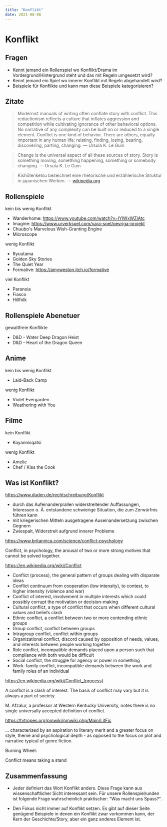 ```yaml
---
title: "Konflikt"
date: 2021-08-06
---
```


# Konflikt

## Fragen

- Kennt jemand ein Rollenspiel wo Konflikt/Drama im Vordergrund/Hintergrund steht und das mit Regeln umgesetzt wird?
- Kennt jemand ein Spiel wo innerer Konflikt mit Regeln abgehandelt wird?
- Beispiele für Konflikte und kann man diese Beispiele kategorisieren?

## Zitate

> Modernist manuals of writing often conflate story with conflict. This reductionism reflects a culture that inflates aggression and competition while cultivating ignorance of other behavioral options. No narrative of any complexity can be built on or reduced to a single element. Conflict is one kind of behavior. There are others, equally important in any human life: relating, finding, losing, bearing, discovering, parting, changing. — Ursula K. Le Guin

> Change is the universal aspect of all these sources of story. Story is something moving, something happening, something or somebody changing. — Ursula K. Le Guin

> Kishōtenketsu bezeichnet eine rhetorische und erzählerische Struktur in japanischen Werken. — [wikipedia.org](https://de.wikipedia.org/wiki/Kish%C5%8Dtenketsu)

## Rollenspiele

kein bis wenig Konflikt

- Wanderhome: https://www.youtube.com/watch?v=lYlWxWZiAtc
- Imagine: https://www.urverkspel.com/vara-spel/oevriga-projekt
- Chuubo's Marvelous Wish-Granting Engine
- Microscope

wenig Konflikt

- Ryuutama
- Golden Sky Stories
- The Quiet Year
- Formative: https://amyweston.itch.io/formative

viel Konflikt

- Paranoia
- Fiasco
- Hillfolk

## Rollenspiele Abenetuer

gewaltfreie Konflikte

- D&D - Water Deep Dragon Heist
- D&D - Heart of the Dragon Queen

## Anime

kein bis wenig Konflikt

- Laid-Back Camp

wenig Konflikt

- Violet Evergarden
- Weathering with You

## Filme

kein Konflikt

- Koyannisqatsi

wenig Konflikt

- Amelie
- Chef / Kiss the Cook

## Was ist Konflikt?

https://www.duden.de/rechtschreibung/Konflikt

- durch das Aufeinanderprallen widerstreitender Auffassungen, Interessen o. Ä. entstandene schwierige Situation, die zum Zerwürfnis führen kann
- mit kriegerischen Mitteln ausgetragene Auseinandersetzung zwischen Gegnern
- Zwiespalt, Widerstreit aufgrund innerer Probleme

https://www.britannica.com/science/conflict-psychology

Conflict, in psychology, the arousal of two or more strong motives that cannot be solved together.

https://en.wikipedia.org/wiki/Conflict

- Conflict (process), the general pattern of groups dealing with disparate ideas
- Conflict continuum from cooperation (low intensity), to contest, to higher intensity (violence and war)
- Conflict of interest, involvement in multiple interests which could possibly corrupt the motivation or decision-making
- Cultural conflict, a type of conflict that occurs when different cultural values and beliefs clash
- Ethnic conflict, a conflict between two or more contending ethnic groups
- Group conflict, conflict between groups
- Intragroup conflict, conflict within groups
- Organizational conflict, discord caused by opposition of needs, values, and interests between people working together
- Role conflict, incompatible demands placed upon a person such that compliance with both would be difficult
- Social conflict, the struggle for agency or power in something
- Work–family conflict, incompatible demands between the work and family roles of an individual

https://en.wikipedia.org/wiki/Conflict_(process)

A conflict is a clash of interest. The basis of conflict may vary but it is always a part of society.

M. Afzalur, a professor at Western Kentucky University, notes there is no single universally accepted definition of conflict.

https://tvtropes.org/pmwiki/pmwiki.php/Main/LitFic

... characterized by an aspiration to literary merit and a greater focus on style, theme and psychological depth - as opposed to the focus on plot and narrative typical of genre fiction.

Burning Wheel:

Conflict means taking a stand

## Zusammenfassung

- Jeder definiert das Wort Konflikt anders. Diese Frage kann aus wissenschaftlicher Sicht interessant sein. Für unsere Rollenspielrunden ist folgende Frage wahrscheinlich praktischer: "Was macht uns Spass?".

- Den Fokus nicht immer auf Konflikt setzen. Es gibt auf dieser Seite genügend Beispiele in denen ein Konflikt zwar vorkommen kann, der Kern der Geschichte/Story, aber ein ganz anderes Element ist.
